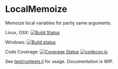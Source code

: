 # LocalMemoize

Memoize local variables for partly same arguments.

Linux, OSX:
[![Build Status](https://travis-ci.org/sunoru/LocalMemoize.jl.svg?branch=master)](https://travis-ci.org/sunoru/LocalMemoize.jl)

Windows:
[![Build status](https://ci.appveyor.com/api/projects/status/xakdg1dkeh8rwc5e?svg=true)](https://ci.appveyor.com/project/sunoru/localmemoize-jl)

Code Coverage:
[![Coverage Status](https://coveralls.io/repos/sunoru/LocalMemoize.jl/badge.svg?branch=master&service=github)](https://coveralls.io/github/sunoru/LocalMemoize.jl?branch=master)
[![codecov.io](http://codecov.io/github/sunoru/LocalMemoize.jl/coverage.svg?branch=master)](http://codecov.io/github/sunoru/LocalMemoize.jl?branch=master)

See [test/runtests.jl](./test/runtests.jl) for usage. Documentation is WIP.
